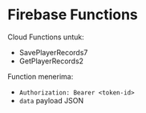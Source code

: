# Firebase Functions

Cloud Functions untuk:
- SavePlayerRecords7
- GetPlayerRecords2

Function menerima:
- `Authorization: Bearer <token-id>`
- `data` payload JSON

